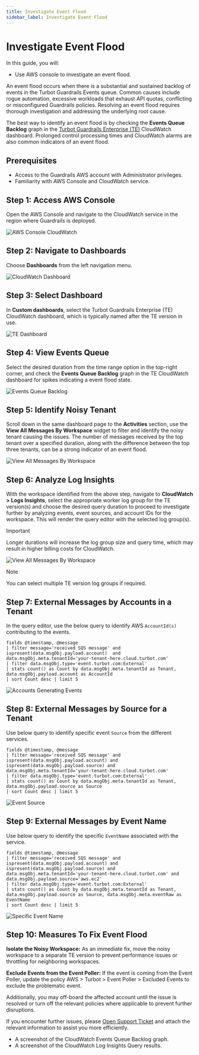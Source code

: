 ```yaml
---
title: Investigate Event Flood
sidebar_label: Investigate Event Flood
---
```


# Investigate Event Flood

In this guide, you will:
- Use AWS console to investigate an event flood.

An event flood occurs when there is a substantial and sustained backlog of events in the Turbot Guardrails Events queue. Common causes include rogue automation, excessive workloads that exhaust API quotas, conflicting or misconfigured Guardrails policies. Resolving an event flood requires thorough investigation and addressing the underlying root cause.

The best way to identify an event flood is by checking the **Events Queue Backlog** graph in the [Turbot Guardrails Enterprise (TE)](/guardrails/docs/reference/glossary#turbot-guardrails-enterprise-te) CloudWatch dashboard. Prolonged control processing times and CloudWatch alarms are also common indicators of an event flood.

## Prerequisites

- Access to the Guardrails AWS account with Administrator privileges.
- Familiarity with AWS Console and CloudWatch service.

## Step 1: Access AWS Console

Open the AWS Console and navigate to the CloudWatch service in the region where Guardrails is deployed.

![AWS Console CloudWatch](./aws-console-cloudwatch.png)

## Step 2: Navigate to Dashboards

Choose **Dashboards** from the left navigation menu.

![CloudWatch Dashboard](./cloudwatch-dashboard-select.png)

## Step 3: Select Dashboard

In **Custom dashboards**, select the Turbot Guardrails Enterprise (TE) CloudWatch dashboard, which is typically named after the TE version in use.

![TE Dashboard](./cloudwatch-select-te-dashboard.png)

## Step 4: View Events Queue

Select the desired duration from the time range option in the top-right corner, and check the **Events Queue Backlog** graph in the TE CloudWatch dashboard for spikes indicating a event flood state.

![Events Queue Backlog](./cloudwatch-dashboard-events-queue-backlog.png)

## Step 5: Identify Noisy Tenant

Scroll down in the same dashboard page to the **Activities** section, use the **View All Messages By Workspace** widget to filter and identify the noisy tenant causing the issues.
The number of messages received by the top tenant over a specified duration, along with the difference between the top three tenants, can be a strong indicator of an event flood.

![View All Messages By Workspace](./cloudwatch-view-messages-by-workspace.png)

## Step 6: Analyze Log Insights

With the workspace identified from the above step, navigate to **CloudWatch > Logs Insights**, select the appropriate worker log group for the TE version(s) and choose the desired query duration to proceed to investigate further by analyzing events, event sources, and account IDs for the workspace. This will render the query editor with the selected log group(s).

> [!IMPORTANT]
> Longer durations will increase the log group size and query time, which may result in higher billing costs for CloudWatch.

![View All Messages By Workspace](./cloudwatch-log-insights.png)

> [!NOTE]
> You can select multiple TE version log groups if required.

## Step 7: External Messages by Accounts in a Tenant

In the query editor, use the below query to identify AWS `AccountId(s)` contributing to the events.

```
fields @timestamp, @message
| filter message='received SQS message' and ispresent(data.msgObj.payload.account)  and data.msgObj.meta.tenantId='your-tenant-here.cloud.turbot.com'
| filter data.msgObj.type='event.turbot.com:External'
| stats count() as Count by data.msgObj.meta.tenantId as Tenant, data.msgObj.payload.account as AccountId
| sort Count desc | limit 5
```
![Accounts Generating Events](./cloudwatch-log-insights-events-by-account.png)

## Step 8: External Messages by Source for a Tenant

Use below query to identify specific event `Source` from the different services.

```
fields @timestamp, @message
| filter message='received SQS message' and ispresent(data.msgObj.payload.account) and ispresent(data.msgObj.payload.source) and data.msgObj.meta.tenantId='your-tenant-here.cloud.turbot.com'
| filter data.msgObj.type='event.turbot.com:External'
| stats count() as Count by data.msgObj.meta.tenantId as Tenant, data.msgObj.payload.source as Source
| sort Count desc | limit 5
```

![Event Source](./cloudwatch-log-insights-event.source.png)

## Step 9: External Messages by Event Name

Use below query to identify the specific `EventName` associated with the service.

```
fields @timestamp, @message
| filter message='received SQS message' and ispresent(data.msgObj.payload.account) and ispresent(data.msgObj.payload.source) and data.msgObj.meta.tenantId='your-tenant-here.cloud.turbot.com' and data.msgObj.payload.source='aws.ec2'
| filter data.msgObj.type='event.turbot.com:External'
| stats count() as Count by data.msgObj.meta.tenantId as Tenant, data.msgObj.payload.source as Source, data.msgObj.meta.eventRaw as EventName
| sort Count desc | limit 5

```
![Specific Event Name](./cloudwatch-log-insights-source-breakdown.png)

## Step 10: Measures To Fix Event Flood

**Isolate the Noisy Workspace:** As an immediate fix, move the noisy workspace to a separate TE version to prevent performance issues or throttling for neighboring workspaces.

**Exclude Events from the Event Poller:** If the event is coming from the Event Poller, update the policy AWS > Turbot > Event Poller > Excluded Events to exclude the problematic event.

Additionally, you may off-board the affected account until the issue is resolved or turn off the relevant policies where applicable to prevent further disruptions.

If you encounter further issues, please [Open Support Ticket](https://support.turbot.com) and attach the relevant information to assist you more efficiently.

- A screenshot of the CloudWatch Events Queue Backlog graph.
- A screenshot of the CloudWatch Log Insights Query results.
